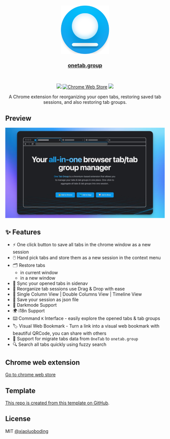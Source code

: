 <p align="center">
  <a href="https://github.com/one-tab-group/onetab.group">
    <img src="/public/logo.svg" width="152">
  </a>
  <h3 align="center">
    <a href="https://github.com/one-tab-group/onetab.group">
      onetab.group
    </a>
  </h3>
  <br>
  <p align="center">
    <a href="https://chrome.google.com/webstore/detail/one-tab-group/lajbajamkpmkmldodfbljkjihppdclbm"><img src="https://img.shields.io/chrome-web-store/v/lajbajamkpmkmldodfbljkjihppdclbm?color=%234285F4&logo=googlechrome&logoColor=%234285F4&style=for-the-badge"></a>
    <a href="https://chrome.google.com/webstore/detail/one-tab-group/lajbajamkpmkmldodfbljkjihppdclbm"><img alt="Chrome Web Store" src="https://img.shields.io/chrome-web-store/users/lajbajamkpmkmldodfbljkjihppdclbm?color=%234298f4&style=for-the-badge"></a>
    <a href="https://chrome.google.com/webstore/detail/one-tab-group/lajbajamkpmkmldodfbljkjihppdclbm"><img src="https://img.shields.io/badge/Mircosoft%20Edge-v0.4.0-white?color=%234298f4&style=for-the-badge&logo=microsoftedge"></a>
  </p>
  <p align="center">
    A Chrome extension for reorganizing your open tabs, restoring saved tab sessions, and also restoring tab groups.
  </p>
</p>

## Preview

![](/public/preview.jpg)

## ✨ Features

- ⚡️ One click button to save all tabs in the chrome window as a new session
- 🖱️ Hand pick tabs and store them as a new session in the context menu
- 🗂️ Restore tabs
  - in current window
  - in a new window
- 🔄 Sync your opened tabs in sidenav
- 🤏 Reorganize tab sessions use Drag & Drop with ease
- 🔲 Single Column View | Double Columns View | Timeline View
- 📑 Save your session as json file
- 🌛 Darkmode Support
- 🌍 i18n Support
- ⌨️ Command `K` Interface - easily explore the opened tabs & tab groups
- 🏷️ Visual Web Bookmark - Turn a link into a visual web bookmark with beautiful QRCode, you can share with others
- 🔖 Support for migrate tabs data from `OneTab` to `onetab.group`
- 🔍 Search all tabs quickly using fuzzy search

## Chrome web extension

[Go to chrome web store](https://chrome.google.com/webstore/detail/one-tab-group/lajbajamkpmkmldodfbljkjihppdclbm)

## Template

[This repo is created from this template on GitHub](https://github.com/xiaoluoboding/nuxt3-starter/generate).

## License

MIT [@xiaoluoboding](https://github.com/xiaoluoboding)
